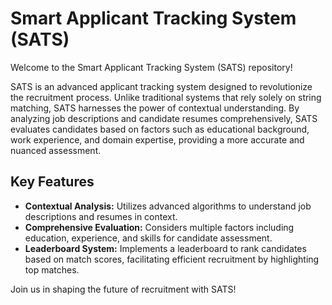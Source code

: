 # Smart Applicant Tracking System (SATS)

Welcome to the Smart Applicant Tracking System (SATS) repository!

SATS is an advanced applicant tracking system designed to revolutionize the recruitment process. Unlike traditional systems that rely solely on string matching, SATS harnesses the power of contextual understanding. By analyzing job descriptions and candidate resumes comprehensively, SATS evaluates candidates based on factors such as educational background, work experience, and domain expertise, providing a more accurate and nuanced assessment.

## Key Features

- **Contextual Analysis:** Utilizes advanced algorithms to understand job descriptions and resumes in context.
- **Comprehensive Evaluation:** Considers multiple factors including education, experience, and skills for candidate assessment.
- **Leaderboard System:** Implements a leaderboard to rank candidates based on match scores, facilitating efficient recruitment by highlighting top matches.

Join us in shaping the future of recruitment with SATS!
